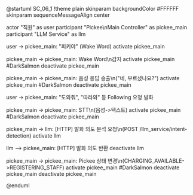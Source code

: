 @startuml SC_06_1
!theme plain
skinparam backgroundColor #FFFFFF
skinparam sequenceMessageAlign center

actor "직원" as user
participant "Pickee\nMain Controller" as pickee_main
participant "LLM Service" as llm

user -> pickee_main: "피키야" (Wake Word)
activate pickee_main

pickee_main -> pickee_main: Wake Word\n감지
activate pickee_main #DarkSalmon
deactivate pickee_main

pickee_main -> pickee_main: 음성 응답 송출\n("네, 부르셨나요?")
activate pickee_main #DarkSalmon
deactivate pickee_main

user -> pickee_main: "도와줘", "따라와" 등 Following 요청 발화

pickee_main -> pickee_main: STT\n(음성->텍스트)
activate pickee_main #DarkSalmon
deactivate pickee_main

pickee_main -> llm: [HTTP] 발화 의도 분석 요청\n(POST /llm_service/intent-detection)
activate llm

llm --> pickee_main: [HTTP] 발화 의도 반환
deactivate llm

pickee_main -> pickee_main: Pickee 상태 변경\n(CHARGING_AVAILABLE->REGISTERING_STAFF)
activate pickee_main #DarkSalmon
deactivate pickee_main
deactivate pickee_main

@enduml
